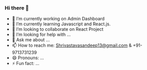 ### Hi there 👋
- 🔭 I’m currently working on Admin Dashboard
- 🌱 I’m currently learning Javascript and React.js.
- 👯 I’m looking to collaborate on React Project
- 🤔 I’m looking for help with ...
- 💬 Ask me about ...
- 📫 How to reach me: Shrivastavasandeep13@gmail.com & +91-9713731239
- 😄 Pronouns: ...
- ⚡ Fun fact: ...

<!--
**sandeepshrivastava13/sandeepshrivastava13** is a ✨ _special_ ✨ repository because its `README.md` (this file) appears on your GitHub profile.

Here are some ideas to get you started:

- 🔭 I’m currently working on ...
- 🌱 I’m currently learning ...
- 👯 I’m looking to collaborate on ...
- 🤔 I’m looking for help with ...
- 💬 Ask me about ...
- 📫 How to reach me: ...
- 😄 Pronouns: ...
- ⚡ Fun fact: ...
-->
